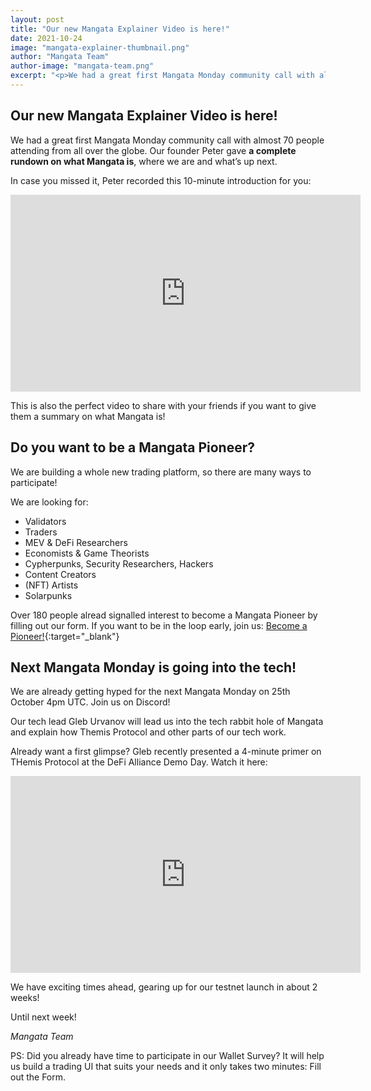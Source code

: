 ```yaml
---
layout: post
title: "Our new Mangata Explainer Video is here!"
date: 2021-10-24
image: "mangata-explainer-thumbnail.png"
author: "Mangata Team"
author-image: "mangata-team.png"
excerpt: "<p>We had a great first Mangata Monday community call with almost 70 people attending from all over the globe. Our founder Peter gave a complete rundown on what Mangata is, where we are and what’s up next. In case you missed it, Peter recorded this 10-minute introduction for you. Also featured in the article: Fill out our form to becoma a Mangata pioneer; and watch Gleb explain Themis in 4 minutes.</p>"
---
```



## Our new Mangata Explainer Video is here!
We had a great first Mangata Monday community call with almost 70 people attending from all over the globe. Our founder Peter gave **a complete rundown on what Mangata is**, where we are and what’s up next.

In case you missed it, Peter recorded this 10-minute introduction for you:

<iframe width="560" height="315" src="https://www.youtube.com/embed/_LoorCmEKQM" title="YouTube video player" frameborder="0" allow="accelerometer; autoplay; clipboard-write; encrypted-media; gyroscope; picture-in-picture" allowfullscreen></iframe>

This is also the perfect video to share with your friends if you want to give them a summary on what Mangata is!

## Do you want to be a Mangata Pioneer?
We are building a whole new trading platform, so there are many ways to participate!

We are looking for:
* Validators
* Traders
* MEV & DeFi Researchers
* Economists & Game Theorists
* Cypherpunks, Security Researchers, Hackers
* Content Creators
* (NFT) Artists
* Solarpunks

Over 180 people alread signalled interest to become a Mangata Pioneer by filling out our form. If you want to be in the loop early, join us: [Become a Pioneer!](https://docs.google.com/forms/d/e/1FAIpQLSe7PfhCTlF2RVFJgCgeFRAo2IXoPlQtQg5xxMvuUt_rdqHe-A/viewform){:target="\_blank"}

## Next Mangata Monday is going into the tech!
We are already getting hyped for the next Mangata Monday on 25th October 4pm UTC. Join us on Discord!

Our tech lead Gleb Urvanov will lead us into the tech rabbit hole of Mangata and explain how Themis Protocol and other parts of our tech work.

Already want a first glimpse? Gleb recently presented a 4-minute primer on THemis Protocol at the DeFi Alliance Demo Day. Watch it here:

<iframe width="560" height="315" src="https://www.youtube.com/embed/Md0d2YoAaDk" title="YouTube video player" frameborder="0" allow="accelerometer; autoplay; clipboard-write; encrypted-media; gyroscope; picture-in-picture" allowfullscreen></iframe>

We have exciting times ahead, gearing up for our testnet launch in about 2 weeks!

Until next week!

*Mangata Team*

PS: Did you already have time to participate in our Wallet Survey? It will help us build a trading UI that suits your needs and it only takes two minutes: Fill out the Form.